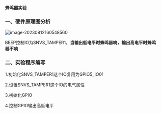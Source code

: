 **蜂鸣器实验**

### 一、硬件原理图分析

![image-20230812160548560](https://github.com/Scholar618/I.MX6ULL-ALPHA/tree/main/pictures/image-20230812160548560.png)

BEEP控制IO为SNVS_TAMPER1，**当输出低电平时蜂鸣器响，输出高电平时蜂鸣器不响**

### 二、实验程序编写

1.初始化SNVS_TAMPER1这个IO复用为GPIO5_IO01

2.设置SNVS_TAMPER1这个IO的电气属性

3.初始化GPIO

4.控制GPIO输出高低电平

